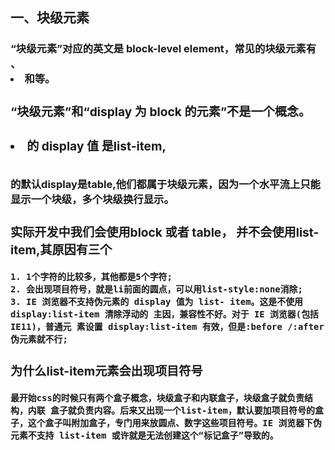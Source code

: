 ## 一、块级元素
      
### “块级元素”对应的英文是 block-level element，常见的块级元素有<div>、<li>和<table>等。
### “块级元素”和“display 为 block 的元素”不是一个概念。
### <li>的 display 值 是list-item,<table>的默认display是table,他们都属于块级元素，因为一个水平流上只能显示一个块级，多个块级换行显示。

### 实际开发中我们会使用block 或者 table， 并不会使用list-item,其原因有三个
    1. 1个字符的比较多，其他都是5个字符;
    2. 会出现项目符号，就是li前面的圆点，可以用list-style:none消除;
    3. IE 浏览器不支持伪元素的 display 值为 list- item。这是不使用 display:list-item 清除浮动的 主因，兼容性不好。对于 IE 浏览器(包括 IE11)，普通元 素设置 display:list-item 有效，但是:before /:after 伪元素就不行;
      
### 为什么list-item元素会出现项目符号
    最开始css的时候只有两个盒子概念，块级盒子和内联盒子，块级盒子就负责结构，内联 盒子就负责内容。后来又出现一个list-item，默认要加项目符号的盒子，这个盒子叫附加盒子，专门用来放圆点、数字这些项目符号。IE 浏览器下伪元素不支持 list-item 或许就是无法创建这个“标记盒子”导致的。
        
      

